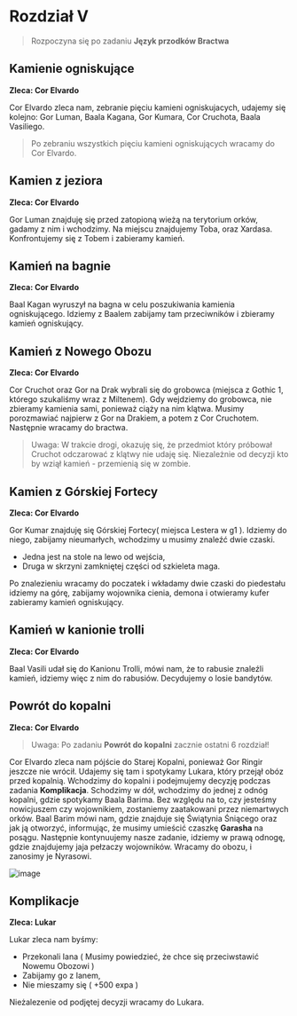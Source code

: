 # Rozdział V

> Rozpoczyna się po zadaniu **Język przodków Bractwa**

## Kamienie ogniskujące ##
**Zleca: Cor Elvardo**

Cor Elvardo zleca nam, zebranie pięciu kamieni ogniskujacych, udajemy się kolejno: 
Gor Luman, Baala Kagana, Gor Kumara, Cor Cruchota, Baala Vasiliego. 

> Po zebraniu wszystkich pięciu kamieni ogniskujących wracamy do Cor Elvardo.

## Kamien z jeziora ##
**Zleca: Cor Elvardo**

Gor Luman znajduję się przed zatopioną wieżą na terytorium orków, gadamy z nim i wchodzimy. Na miejscu znajdujemy Toba, oraz Xardasa. Konfrontujemy się z Tobem i zabieramy kamień.

## Kamień na bagnie ##
**Zleca: Cor Elvardo**

Baal Kagan wyruszył na bagna w celu poszukiwania kamienia ogniskującego. Idziemy z Baalem zabijamy tam przeciwników i zbieramy kamień ogniskujący.


## Kamień z Nowego Obozu ##
**Zleca: Cor Elvardo**

Cor Cruchot oraz Gor na Drak wybrali się do grobowca (miejsca z Gothic 1, którego szukaliśmy wraz z Miltenem). Gdy wejdziemy do grobowca, nie zbieramy kamienia sami, ponieważ ciąży na nim klątwa. Musimy porozmawiać najpierw z Gor na Drakiem, a potem z Cor Cruchotem. Następnie wracamy do bractwa.

> Uwaga: W trakcie drogi, okazuję się, że przedmiot który próbował Cruchot odczarować z klątwy nie udaję się. Niezależnie od decyzji kto by wziął kamień - przemienią się w zombie.

## Kamien z Górskiej Fortecy ##
**Zleca: Cor Elvardo**

Gor Kumar znajduję się Górskiej Fortecy( miejsca Lestera w g1 ). Idziemy do niego, zabijamy nieumarłych, wchodzimy u musimy znaleźć dwie czaski. 

  - Jedna jest na stole na lewo od wejścia,
  - Druga w skrzyni zamkniętej części od szkieleta maga.

Po znalezieniu wracamy do poczatek i wkładamy dwie czaski do piedestału idziemy na górę, zabijamy wojownika cienia, demona i otwieramy kufer zabieramy kamień ogniskujący.

## Kamień w kanionie trolli ##
**Zleca: Cor Elvardo**

Baal Vasili udał się do Kanionu Trolli, mówi nam, że to rabusie znaleźli kamień, idziemy więc z nim do rabusiów. Decydujemy o losie bandytów. 

## Powrót do kopalni ##
**Zleca: Cor Elvardo**

> Uwaga: Po zadaniu **Powrót do kopalni** zacznie ostatni 6 rozdział!

Cor Elvardo zleca nam pójście do Starej Kopalni, ponieważ Gor Ringir jeszcze nie wrócił. Udajemy się tam i spotykamy Lukara, który przejął obóz przed kopalnią. Wchodzimy do kopalni i podejmujemy decyzję podczas zadania **Komplikacja**. Schodzimy w dół, wchodzimy do jednej z odnóg kopalni, gdzie spotykamy Baala Barima. Bez względu na to, czy jesteśmy nowicjuszem czy wojownikiem, zostaniemy zaatakowani przez niemartwych orków. Baal Barim mówi nam, gdzie znajduje się Świątynia Śniącego oraz jak ją otworzyć, informując, że musimy umieścić czaszkę **Garasha** na posągu. Następnie kontynuujemy nasze zadanie, idziemy w prawą odnogę, gdzie znajdujemy jaja pełzaczy wojowników. Wracamy do obozu, i zanosimy je Nyrasowi.

![image](https://imgur.com/2szdDg2.png)

##  Komplikacje ##
**Zleca: Lukar**

Lukar zleca nam byśmy: 

 - Przekonali Iana ( Musimy powiedzieć, że chce się przeciwstawić Nowemu Obozowi )
 - Zabijamy go z Ianem,
 - Nie mieszamy się ( +500 expa )

Nieżalezenie od podjętej decyzji wracamy do Lukara.


